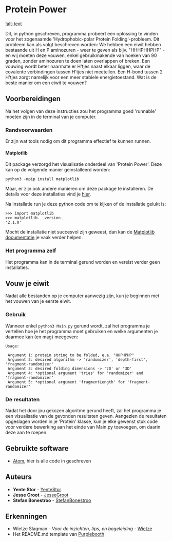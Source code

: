 # Protein Power

[!alt-text](https://github.com/StefanBonestroo/eigenwijze-eiwitjes/blob/master/Miscellaneous/Logo.png)

Dit, in python geschreven, programma probeert een oplossing te vinden voor het zogenaamde 'Hydrophobic-polar Protein Folding'-probleem. Dit probleem kan als volgt beschreven worden: We hebben een eiwit hebben bestaande uit H en P aminozuren - weer te geven als bijv. "HHHPHHPHP" - en wij moeten deze vouwen, enkel gebruikmakende van hoeken van 90 graden, zonder aminozuren te doen laten overlappen of breken. Een vouwing wordt beter naarmate er H'tjes naast elkaar liggen, waar de covalente verbindingen tussen H'tjes niet meetellen. Een H-bond tussen 2 H'tjes zorgt namelijk voor een meer stabiele energietoestand. Wat is de beste manier om een eiwit te vouwen?

## Voorbereidingen

Na het volgen van deze instructies zou het programma goed 'runnable' moeten zijn in de terminal van je computer.


### Randvoorwaarden

Er zijn wat tools nodig om dit programma effectief te kunnen runnen.

#### Matplotlib
Dit package verzorgd het visualisatie onderdeel van 'Protein Power'. Deze kan op de volgende manier geinstalleerd worden:
```
python3 -mpip install matplotlib
```
Maar, er zijn ook andere manieren om deze package te installeren. De details voor deze installaties vind je [hier](https://matplotlib.org/faq/installing_faq.html).

Na installatie run je deze python code om te kijken of de installatie gelukt is:
```
>>> import matplotlib
>>> matplotlib.__version__
'2.1.0'
```
Mocht de installatie niet succesvol zijn geweest, dan kan de [Matplotlib documentatie](https://matplotlib.org/faq/troubleshooting_faq.html) je vaak verder helpen.

### Het programma zelf

Het programma kan in de terminal gerund worden en vereist verder geen installaties.

## Vouw je eiwit

Nadat alle bestanden op je computer aanwezig zijn, kun je beginnen met het vouwen van je eerste eiwit.

### Gebruik

Wanneer enkel ``` python3 Main.py ``` gerund wordt, zal het programma je vertellen hoe je het programma moet gebruiken en welke argumenten je daarmee kan (en mag) meegeven:
```
Usage: 

 Argument 1: protein string to be folded, e.a. "HHPHPHP"
 Argument 2: desired algorithm -> 'randomizer', 'depth-first', 'fragment-randomizer'
 Argument 3: desired folding dimensions -> '2D' or '3D'
 Argument 4: *optional argument 'tries' for 'randomizer' and 'fragment-randomizer'
 Argument 5: *optional argument 'fragmentLength' for 'fragment-randomizer'
```

### De resultaten

Nadat het door jou gekozen algoritme gerund heeft, zal het programma je een visualisatie van de gevonden resultaten geven. Aangezien de resultaten opgeslagen worden in je 'Protein' klasse, kun je elke gewenst stuk code voor verdere bewerking aan het einde van Main.py toevoegen, om daarin deze aan te roepen.

## Gebruikte software

* [Atom](https://atom.io/), hier is alle code in geschreven

## Auteurs

* **Yente Stor** - [YenteStor](https://github.com/YenteStor)
* **Jesse Groot** - [JesseGroot](https://github.com/jessegroot)
* **Stefan Bonestroo** - [StefanBonestroo](https://github.com/StefanBonestroo)

## Erkenningen

* Wietze Slagman - *Voor de inzichten, tips, en begeleiding* - [Wietze](https://github.com/WietzeSlagman)
* Het README.md template van [Purplebooth](https://gist.github.com/PurpleBooth/109311bb0361f32d87a2)
